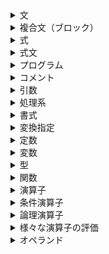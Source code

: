 <details>
<summary>文</summary>
  
- 文は`;`で終わる

<details>	
<summary>選択文</summary>

- プログラムの流れを選択的に分岐させる
- if文とswitch文がある

<details>
<summary>if文</summary>
  
　if ( 式 ) 文
  式を評価してその値が非0（ゼロでなければ）であれば文を実行する<br>
  
  - 制御式
    if文の条件判定のために（）内に置かれた式<br>
    後ろに`;`を置かないこと
  - else
    制御式を評価した値が0だった場合elseの文を実行する
    ```c
    if　(　式　)　文
    　　文1（値  =  非0）;
    else
      　文2（値  =  0）;
    ```
  - else if文
    - if文には、if(式)文、if(式)文 else文の2種類しかないが、入れ子にすることで分岐を増やすことが可能
    - else if文は、厳密にはelseの後の文に新たにif文が追加されている形式になる
    if文
    else if文  
    else文
    の形で、else ifは間に入れる
  - 非ゼロの判定
```c
if (num)
　puts(”ゼロでない”);
else
　puts(”ゼロ”);
```
　制御式に定数を入れることもできるが、その場合絶対ゼロにはならない
- 0はTrueかFalseか
```c
　int a = 0;

	if (a = 0){
		puts("aは0です");
	} else {
		puts("aは0ではありません");
	}
```
1.aにゼロを代入する<br>
2.もし、<br>
3.式でaにゼロを代入する<br>
4-1.if文は値を評価して非ゼロだった場合最初の文、「aは0です」と表示する<br>
4-2.値を評価してゼロだった場合else文、「aは0ではありません」と表示する<br>
<br>
ifの式で0を代入しているので値はゼロになる。そのため必ずelse文の「aは0ではありません」と表示される<br>
<br>
```c
int a = 0;

	if (a == 0){
		puts("aは0です");
	} else {
		puts("aは0ではありません");
	}
```
1. aにゼロを代入する<br>
2.もし、<br>
3.式でaと0が等しいか評価している<br>
4-1.if文は値を評価して非ゼロだった場合最初の文、「aは0です」と表示する<br>
4-2.値を評価してゼロだった場合else文、「aは0ではありません」と表示する<br>
<br>
「もしaと0が等しければif文の最初の文を返すプログラムなので、aは0です」と表示される<br>

</details>

</details>

<details>
<summary>switch文</summary>

switch ( 制御式 ) 文<br><br>

```c
switch ( 制御式 ) {
　case 0 :　・・・;　break;
　case 1 :　・・・;　break;
　case 2 :  ・・・;　break;
}
```
- 単一の式に基づいて、複数の分岐をする場合、簡潔に表現できる
- if文よりswitch文の方が読み間違えや書き間違いと誤解されることが減る
- 制御式を評価した値に基づいて結果に対応するラベルのプログラムに飛ぶ
- ()に囲まれた制御式は整数でなければいけない
- ラベル<br>
　`case 1 :`という形式で書かれる<br>
　ラベルの値は定数でなければいけない
　複数のラベルが同じ値を持つことはできない
　同じ処理をしたいcaseを上下に並べ、上のcaseを空白にして、break文もおかないことで、同じ処理をさせることができる
  「case」と「1」の間の空白は省略不可

<details>
<summary>break文</summary>

- ラベルの後の文が実行された後、`break;`とつけることで、switch文を中断させる
- break文がないと、次のcaseが続けて実行される
- 最後のcaseの末尾にもbreak文を置くことで、ラベルの増減に対応できる

</details>

- default<br>
制御式を評価した値がどのcaseにも一致しない際に飛ぶラベル

</details>

</details>

<details>
<summary>複合文（ブロック）</summary>

- `{}`を使う文
- {0個以上の文または宣言の並び}
- 文は何個でもよく、宣言も何個でもよい
- 文の一種で、構造上は単一の文とみなされる
- if文、elseは1つの文しか制御できない。<br>複数の文を制御するには複合文を使う

</details>
</details>

<details>
  <summary>式</summary>
  
- 変数や定数、それらを演算子で結合したものを式と呼ぶ<br>
```x + 32;```<br>
では`x`、`32`、`x + 32`のいずれも式とみなす<br>
代入演算子を用いた式は代入式という
- 式を評価する=答えが出る<br>
定数は評価されるとそのままの数が出てくる<br>
Trueは1、Falseは0と出る
  
</details>

<details>
  <summary>式文</summary>
  
- 式の末尾に`;`がついて文という形になる
- 式の後ろに`;`を置いた文は式文という
  
</details>

<details>
  <summary>プログラム</summary>
  
　人が読めるもの　コンピュータが理解できるもの<br>
　ソースプログラム　→　実行プログラム<br>
　　　　　　　 コンパイル
          
</details>

<details>
  <summary>コメント</summary>
  
<details>    
  <summary>伝統的コメント</summary>
    
　```/*・・・*/```
- 行の先頭や末尾でなくてもよい
- 複数行にまたがることができる
- `*/`で閉め忘れると大変なことになる
      
</details>
  
<details>
<summary>行末コメント</summary>
    
　```//・・・```
- //から行末までがコメント
- 開始は行の先頭でなくてもよい
    
</details>
  
<details>
  <summary>入れ子</summary>
    
<details>
  <summary>可能な入れ子</summary>
      
　```/*・・・//・・・*/```
　```//・・・/*・・・*/```
         
</details>

<details>
  <summary>不可能な入れ子</summary>
    
　```/*・・・/*・・・*/・・・*/```
      
</details>
</details>
</details>

<details>
  <summary>引数</summary>
    
　仮引数　　実引数<br>
　printf("こんにちは");<br>
　関数
  
</details>

<details>
  <summary>処理系</summary>
  
<details>
  <summary>コンパイル方式</summary>
    
- ソースコードをコンピューターが直接理解・実行できる形式に翻訳する方式
    
</details>
  
<details>
  <summary>インタプリタ方式</summary>
    
- ソースコードをコンピューターがプログラムを一行ずつ解釈しながら実行する方式
    
</details>
  
</details>

<details>
  <summary>書式</summary>
  
  - printf関数に与える最初の実引数は書式文字列という
  - %dは書式の指示で変換指定という
  - \n = ¥n = 改行文字
  
</details>

<details>
  <summary>変換指定</summary>
  
　％０９．９ｆ<br>
　　&nbsp;↓&nbsp;&nbsp;↓&nbsp;&nbsp;&nbsp;↓&nbsp;&nbsp;&nbsp;&nbsp;↓<br>
　　Ａ&nbsp;Ｂ&nbsp;C&nbsp;&nbsp;&nbsp;D<br>
  - A　フラグ
    - 0が指定されていると、数値の前に余白があるとき、０をつめて表示する
    - このフラグを省略すると空白がつめられる
    - -が指定されると左詰めになり、指定がないと右詰めになる
  - B　最小フィールド幅
    - 最低限の表示文字数の指定<br>
    この指定が省略されたり、指定された値を超える数値を表示するときは、その数値を表示するのに必要な桁数で表示される
  - C 精度
    - 表示する最小の桁数の指定<br>
    省略すると、整数の制度は１とされ、浮動小数点数の精度は6とされる
  - D 変換指定子
    - d・・・int型の整数を10進数で表示する指定
    - f・・・double型の浮動小数点数を10進数で表示する指定
    
</details>

<details>
  <summary>定数</summary>
  
- 変数だけでなく、プログラムに埋め込まれた定数にも型がある
- 整数定数<br>
  5や37など。基本的にint型
- 浮動小数点定数<br>
  3.14や2.0など。基本的にdouble型
   
</details>

<details>
  <summary>変数</summary>
  
<details>
  <summary>変数の宣言</summary>
    
　型&nbsp;&nbsp;&nbsp;名前<br>
　int&nbsp;&nbsp;&nbsp;　n<br>
　intという型でnという名前の変数を宣言した<br>
- 変数は定義された型の性質に則って作られる
- 表現できる範囲も型に依存する
    
</details>
  
<details>
  <summary>初期化</summary>
    
- 実数に入れる値がわかっている際、最初から設定すること<br>
```c
int x = 57;
```
57のように宣言の際に設定する変数を初期化子という
    
</details>
  
<details>
  <summary>不定値</summary>
    
- 変数の値を設定しないと、変数名を宣言したときに、とりあえず作られたその変数名のための場所に、昔そこにあったデータが残っていて、それが代入されてしまう<br>
```c
printf("nの値は%dです。\n", n);
```
→出力結果<br>
> nの値は7です。<br>

　不定値（ゴミの値）<br>
　初期化せず、宣言だけした変数に、まだ代入していない状態で別の変数にその変数を代入しようとするとwarningが出るので避ける
  
</details>
  
</details>

<details>
  <summary>型</summary>
  
- 暗黙の型変換
- 異なる型の変数同士で計算すると、勝手に一方の変数の型が格上げされ、同じ型同士の計算になる 
- より大きくて小数部を格納できる型に変換される

- キャスト<br>
　（型）式<br>
　の形式で、式の型を（）の型に変更する
  
<details>
  <summary>int型</summary>
    
- 整数型      
- 小数点以下の数は扱えない
- int型で確実に表現できる値は-32767から32767まで<br>
```c
int x = 3.5;
```

　とすると、xに代入される値は3になる
```c
int x = 3.5; int y = x + 5.7;
```
　とすると、yに代入される値は8になる
         
</details>

<details>
  <summary>double型</summary>
    
- 実数を浮動小数点数という形式で表す
- double型はそのひとつ
```c
double x = 3.141592;
printf("円周率は%fです。", x)
```
　→　出力結果
> 円周率は3.141592です。

- double型では小数点以下6桁まで表示される（5.2は5.200000となる）
    
</details>
  
</details>
  
<details>
  <summary>関数</summary>
  
- 第一引数の1番目の変換指定(%dなど)に1番目の第二引数の整数を、第二引数の2番目の変換指定(%d)に2番目の第二変数の整数を自動的に代入する
  
<details>
<summary>printf関数</summary>
    
```c
int no = 5;
printf(”%dに10を足した値は%dです。”, no, no + 10);
```
    
</details>

<details>
　<summary>puts関数</summary>
    
- 実引数として与えられた文字の並びを出力した上で改行文字を出力する
- puts(”・・・”)はprintf(”・・・\n”)とほぼ同じ働きをする
- puts関数は書式設定や数値の出力は不可能
    
</details>
  
<details>
　 <summary>scanf関数</summary>
    
- キーボードからの読み込みを行う関数
- ひとつの関数で複数入力させる場合は、値と値の間で改行・タブ・スペースのいずれかを使用する
```c
scanf("%d", &no);
```
　第一引数で変換指定、第二引数で読み込む<br>
　noは変数名。変数名の前に&をつける
```c
scanf("%d%d", &n1, &n2);
```
　n1が一つ目の%dに、n2は二つ目の%dに読み込みされる
    
</details>
  
</details>

<details>
<summary>演算子</summary>
<details>
<summary>単項算術演算子</summary>  
<details>
<summary>単項+演算子</summary>
  
- +a aの値<br>
- 負の値を入力しても負の値のまま表示する<br>
- +をつけずにそのままの変数を実引数としても動作は同じ
 
</details>

<details>
<summary>単項-演算子</summary>
  
- -a<br>
aの符号を反転した値<br>
- 負の整数を入力すると反転されるので、正の値が出力される
    
</details>
    
- !演算子
- ~演算子
    
- オペランドを１個のみ必要とするのが単項演算子
- ２個必要とするものは２項演算子
- ３個必要とするものは３項演算子
- 演算の優先度
- 数学と一緒で、式の中に（）があれば優先される
- 加減算より乗除算が優先される

</details>

<details>
  <summary>代入演算子</summary>
    
- 正式名称は単純代入演算子
- =のこと
    
</details>

<details>
  <summary>等価演算子</summary>
    
　どちらも等価演算子という
    
<details>
<summary>==演算子</summary>

- `==` で左右のオペランドの値が等しいか判定する
- 等しければ 1、そうでなければ 0 という値を生成する
- `=`は代入になるので使用しないこと

</details>

<details>
  <summary>!=演算子</summary>
    
- 左右のオペランドが等しくないかどうか判定する
    
</details>

</details>

<details>
<summary>加減演算子</summary>

- 加算 +
- 減算 -

</details>

<details>
<summary>乗除演算子</summary>

- 乗算 *
- 除算 / (10÷2) = (10/2)
  
<details>
  <summary>余り % （7÷3=2…1)（7 % 3 = 1）</summary>
    
　文字列として%を表示するには%%と入力する
　整数 % 10 は最下位桁が出力される
    
</details>
</details>

<details>
<summary>関係演算子</summary>

- 二つのオペランドの大小関係を判定する演算子

<details>
<summary><演算子</summary>

　左が右よりも小さければ１，そうでなければ０（int型）

</details>

<details>
<summary>>演算子</summary>

　左が右より大きければ１，そうでなければ０（int型）
</details>

<details>
<summary><=演算子</summary>

　左が右以下であれば１，そうでなければ０（int型）
 
</details>

<details>
<summary>>=演算子</summary>

　左が右以上であれば１，そうでなければ０（int型）
</details>

- <=演算子と>=演算子は逆向きにできない
- 差を出すときは&&や||を使うこと<br>
　```c
　if (3 <= a <= 5)　//誤：3つのオペランドは扱えない
　if (a >= 3 && a <= 5)　//正
　```

</details>

</details>

<details>
<summary>条件演算子</summary>

　式1 ? 式2 : 式3<br>
1.　式1を評価。式1が非0であれば式2を評価した値となる<br>
2.　0であれば式3を評価した値となる<br>
- 唯一の3項演算子

```c
int max = n1 > n2 ? n1 :n2;
printf("大きいほうの値は%dです。\n", max);
```
　二つのプログラムは同じ結果が出力される
</details>

<details>
<summary>論理演算子</summary>

- 三つの変数が等しいかどうかを求めるときは
  `if ( a == b && b == c )`とする<br>
　`if ( a == b && c )`だと<br>
　aとbが等しいとき、True(1)になるので、1とcがFalseになる

- 短絡評価<br>
　&&演算子は、aを評価した値が0であればbの評価を行わない<br>
　||演算子も、aを評価した値が非0であればbの評価を行わない<br>

<details>
<summary>論理 AND 演算子</summary>

- `a && b`<br>
　a かつ b<br>
 
　論理積
| a | b | a && b|
----|----|---|
| 非0 | 非0 | ***1*** |
| 非0 | 0 | 0 |
| 0 | 非0 | 0 |
| 0 | 0 | 0 |
　両方ともTrue（非0）であれば 1<br>
 <br>

</details>

<details>
<summary>論理 OR 演算子</summary>

- `||`のこと
- `a || b`<br>
　a または b (a と bも含む）<br><br>
 
 　論理和
  | a | b | A || b |
  ----|----|----|
  | 非0 | 非0 | ***1*** |
  | 非0 | 0 | ***1*** |
  | 0 | 非0 | ***1*** |
  | 0 | 0 | 0|
　一方でもTrue（非0）であれば 1

</details>
</details>

<details>
<summary>様々な演算子の評価</summary>

```c
int n = 51;

	printf("n > 0 : %d\n", n > 0);
	// n > 0 : 1
	// 「n > 0 : (10進数で)(第1オペランドの方が第2オペランドより大きい場合は"1"、そうでなければ"０"を表示する)」

	printf("n == 0 : %d\n", n == 0);
	// n == 0 : 0
	// 「n == 0 : (10進数で)(第1オペランドと第2オペランドが等しければ"1"を、そうでなければ"0"を表示する)」

	printf("n / 2 = %d\n", n / 2);
	// n / 2 = 25

	printf("n / 2.0 = %.1f\n", n / 2.0);
	// n / 2.0 = 25.5

	printf("n %% 2 = %d\n", n % 2);
	// n % 2 = 1

	printf("n - 2 = %d\n", n - 2);
	// n - 2 = 49

	printf("(int)5.7 : %d\n", (int)5.7);
	// (int)5.7 : 5

	printf("(double)5 : %.1f\n", (double)5);
	// (double)5 : 5.0
```
</details>
</details>
  
<details>
  <summary>オペランド</summary>
    
- 演算の対象となる変数や定数
- x + y のとき、xとyはオペランド、+は演算子という
- 左側のオペランドは第１オペランド/左オペランドという
- 右側のオペランドは第２オペランド/右オペランドという
    
</details>
  
</details>



